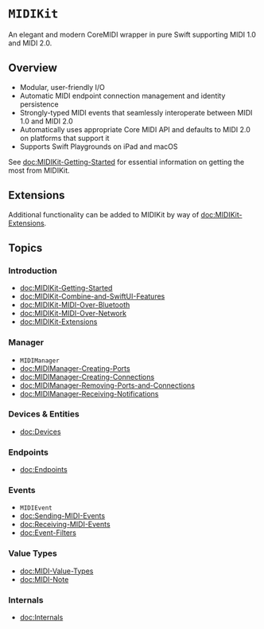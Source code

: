 # ``MIDIKit``

An elegant and modern CoreMIDI wrapper in pure Swift supporting MIDI 1.0 and MIDI 2.0.

## Overview

- Modular, user-friendly I/O
- Automatic MIDI endpoint connection management and identity persistence
- Strongly-typed MIDI events that seamlessly interoperate between MIDI 1.0 and MIDI 2.0
- Automatically uses appropriate Core MIDI API and defaults to MIDI 2.0 on platforms that support it
- Supports Swift Playgrounds on iPad and macOS

See <doc:MIDIKit-Getting-Started> for essential information on getting the most from MIDIKit.

## Extensions

Additional functionality can be added to MIDIKit by way of <doc:MIDIKit-Extensions>.

## Topics

### Introduction

- <doc:MIDIKit-Getting-Started>
- <doc:MIDIKit-Combine-and-SwiftUI-Features>
- <doc:MIDIKit-MIDI-Over-Bluetooth>
- <doc:MIDIKit-MIDI-Over-Network>
- <doc:MIDIKit-Extensions>

### Manager

- ``MIDIManager``
- <doc:MIDIManager-Creating-Ports>
- <doc:MIDIManager-Creating-Connections>
- <doc:MIDIManager-Removing-Ports-and-Connections>
- <doc:MIDIManager-Receiving-Notifications>

### Devices & Entities

- <doc:Devices>

### Endpoints

- <doc:Endpoints>

### Events

- ``MIDIEvent``
- <doc:Sending-MIDI-Events>
- <doc:Receiving-MIDI-Events>
- <doc:Event-Filters>

### Value Types

- <doc:MIDI-Value-Types>
- <doc:MIDI-Note>

### Internals

- <doc:Internals>
